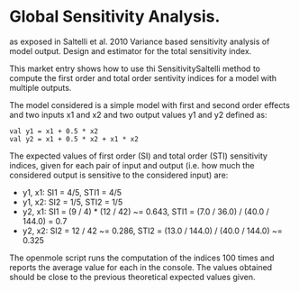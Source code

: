 # Global Sensitivity Analysis.

as exposed in Saltelli et al. 2010 Variance based sensitivity analysis of model output. Design and estimator for the total sensitivity index.

This market entry shows how to use thi SensitivitySaltelli method to compute the first order and total order sentivity indices for a model with multiple outputs.

The model considered is a simple model with first and second order effects and two inputs x1 and x2 and two output values y1 and y2 defined as:

    val y1 = x1 + 0.5 * x2
    val y2 = x1 + 0.5 * x2 + x1 * x2
  
The expected values of first order (SI) and total order (STI) sensitivity indices, given for each pair of input and output (i.e. how much the considered output is sensitive to the considered input) are:

 - y1, x1: SI1 = 4/5, STI1 = 4/5
 - y1, x2: SI2 = 1/5, STI2 = 1/5
 - y2, x1: SI1 = (9 / 4) * (12 / 42) ~= 0.643, 
           STI1 = (7.0 / 36.0) / (40.0 / 144.0) = 0.7
 - y2, x2: SI2 = 12 / 42 ~= 0.286, 
           STI2 = (13.0 / 144.0) / (40.0 / 144.0) ~= 0.325

The openmole script runs the computation of the indices 100 times and reports the average value for each in the console. The values obtained should be close to the previous theoretical expected values given.
